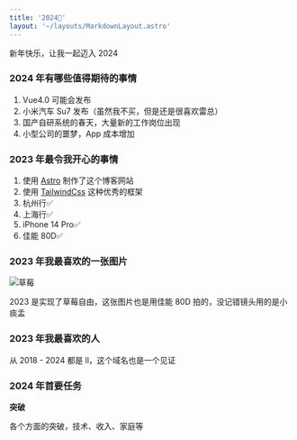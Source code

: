 ```yaml
---
title: '2024🎉'
layout: '~/layouts/MarkdownLayout.astro'
---
```


新年快乐，让我一起迈入 2024

### 2024 年有哪些值得期待的事情

1. Vue4.0 可能会发布
2. 小米汽车 Su7 发布（虽然我不买，但是还是很喜欢雷总）
3. 国产自研系统的春天，大量新的工作岗位出现
4. 小型公司的噩梦，App 成本增加

### 2023 年最令我开心的事情

1. 使用 [Astro](https://astro.build/) 制作了这个博客网站
2. 使用 [TailwindCss](https://tailwindcss.com/) 这种优秀的框架
3. 杭州行✅
4. 上海行✅
5. iPhone 14 Pro✅
6. 佳能 80D✅

### 2023 年我最喜欢的一张图片

![草莓](~/assets/images/2024-1.jpg)

2023 是实现了草莓自由，这张图片也是用佳能 80D 拍的，没记错镜头用的是小痰盂

### 2023 年我最喜欢的人

从 2018 - 2024 都是 ll，这个域名也是一个见证

### 2024 年首要任务

**突破**

各个方面的突破，技术、收入、家庭等




